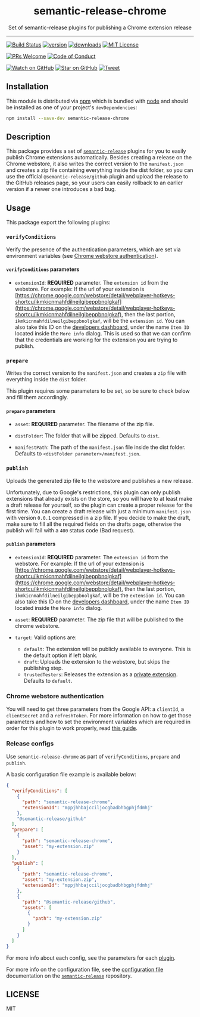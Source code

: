 <div align="center">
  <h1>semantic-release-chrome</h1>

  <p>Set of semantic-release plugins for publishing a Chrome extension release</p>
</div>

<hr />

[![Build Status][build-badge]][build]
[![version][version-badge]][package]
[![downloads][downloads-badge]][npmtrends]
[![MIT License][license-badge]][license]

[![PRs Welcome][prs-badge]][prs]
[![Code of Conduct][coc-badge]][coc]

[![Watch on GitHub][github-watch-badge]][github-watch]
[![Star on GitHub][github-star-badge]][github-star]
[![Tweet][twitter-badge]][twitter]

## Installation

This module is distributed via [npm][npm] which is bundled with [node][node] and
should be installed as one of your project's `devDependencies`:

```bash
npm install --save-dev semantic-release-chrome
```

## Description

This package provides a set of [`semantic-release`][semantic-release] plugins for you to easily publish Chrome extensions automatically.
Besides creating a release on the Chrome webstore, it also writes the correct version to the `manifest.json` and creates a zip file containing everything inside the dist folder, so you can use the official `@semantic-release/github` plugin and upload the release to the GitHub releases page, so your users can easily rollback to an earlier version if a newer one introduces a bad bug.

## Usage

This package export the following plugins:

### `verifyConditions`

Verify the presence of the authentication parameters, which are set via environment variables (see [Chrome webstore authentication][chrome-authentication]).

#### `verifyConditions` parameters

- `extensionId`: **REQUIRED** parameter. The `extension id` from the webstore. For example: If the url of your extension is [https://chrome.google.com/webstore/detail/webplayer-hotkeys-shortcu/ikmkicnmahfdilneilgibeppbnolgkaf](https://chrome.google.com/webstore/detail/webplayer-hotkeys-shortcu/ikmkicnmahfdilneilgibeppbnolgkaf), then the last portion, `ikmkicnmahfdilneilgibeppbnolgkaf`, will be the `extension id`. You can also take this ID on the [developers dashboard](https://chrome.google.com/webstore/developer/dashboard), under the name `Item ID` located inside the `More info` dialog. This is used so that we can confirm that the credentials are working for the extension you are trying to publish.

### `prepare`

Writes the correct version to the `manifest.json` and creates a `zip` file with everything inside the `dist` folder.

This plugin requires some parameters to be set, so be sure to check below and fill them accordingly.

#### `prepare` parameters

- `asset`: **REQUIRED** parameter. The filename of the zip file.

- `distFolder`: The folder that will be zipped. Defaults to `dist`.

- `manifestPath`: The path of the `manifest.json` file inside the dist folder. Defaults to `<distFolder parameter>/manifest.json`.

### `publish`

Uploads the generated zip file to the webstore and publishes a new release.

Unfortunately, due to Google's restrictions, this plugin can only publish extensions that already exists on the store, so you will have to at least make a draft release for yourself, so the plugin can create a proper release for the first time. You can create a draft release with just a minimum `manifest.json` with version `0.0.1` compressed in a zip file.
If you decide to make the draft, make sure to fill all the required fields on the drafts page, otherwise the publish will fail with a `400` status code (Bad request).

#### `publish` parameters

- `extensionId`: **REQUIRED** parameter. The `extension id` from the webstore. For example: If the url of your extension is [https://chrome.google.com/webstore/detail/webplayer-hotkeys-shortcu/ikmkicnmahfdilneilgibeppbnolgkaf](https://chrome.google.com/webstore/detail/webplayer-hotkeys-shortcu/ikmkicnmahfdilneilgibeppbnolgkaf), then the last portion, `ikmkicnmahfdilneilgibeppbnolgkaf`, will be the `extension id`. You can also take this ID on the [developers dashboard](https://chrome.google.com/webstore/developer/dashboard), under the name `Item ID` located inside the `More info` dialog.

- `asset`: **REQUIRED** parameter. The zip file that will be published to the chrome webstore.

- `target`: Valid options are:
  - `default`: The extension will be publicly available to everyone. This is the default option if left blank.
  - `draft`: Uploads the extension to the webstore, but skips the publishing step.
  - `trustedTesters`: Releases the extension as a [private extension](https://support.google.com/chrome/a/answer/2663860). Defaults to `default`.

### Chrome webstore authentication

You will need to get three parameters from the Google API: a `clientId`, a `clientSecret` and a `refreshToken`. For more information on how to get those parameters and how to set the environment variables which are required in order for this plugin to work properly, read [this guide](Authentication.md).

### Release configs

Use `semantic-release-chrome` as part of `verifyConditions`, `prepare` and `publish`.

A basic configuration file example is available below:

```json
{
  "verifyConditions": [
    {
      "path": "semantic-release-chrome",
      "extensionId": "mppjhhbajcciljocgbadbhbgphjfdmhj"
    },
    "@semantic-release/github"
  ],
  "prepare": [
    {
      "path": "semantic-release-chrome",
      "asset": "my-extension.zip"
    }
  ],
  "publish": [
    {
      "path": "semantic-release-chrome",
      "asset": "my-extension.zip",
      "extensionId": "mppjhhbajcciljocgbadbhbgphjfdmhj"
    },
    {
      "path": "@semantic-release/github",
      "assets": [
        {
          "path": "my-extension.zip"
        }
      ]
    }
  ]
}
```

For more info about each config, see the parameters for each [plugin](#usage).

For more info on the configuration file, see the [configuration file][configuration-file] documentation on the [`semantic-release`][semantic-release] repository.

## LICENSE

MIT

[npm]: https://www.npmjs.com/
[node]: https://nodejs.org
[build-badge]: https://github.com/GabrielDuarteM/semantic-release-chrome/workflows/CI/badge.svg
[build]: https://github.com/GabrielDuarteM/semantic-release-chrome/actions
[coverage-badge]: https://img.shields.io/codecov/c/github/GabrielDuarteM/semantic-release-chrome.svg
[coverage]: https://codecov.io/github/GabrielDuarteM/semantic-release-chrome
[version-badge]: https://img.shields.io/npm/v/semantic-release-chrome.svg
[package]: https://www.npmjs.com/package/semantic-release-chrome
[downloads-badge]: https://img.shields.io/npm/dm/semantic-release-chrome.svg
[npmtrends]: http://www.npmtrends.com/semantic-release-chrome
[license-badge]: https://img.shields.io/github/license/GabrielDuarteM/semantic-release-chrome.svg
[license]: https://github.com/GabrielDuarteM/semantic-release-chrome/blob/master/LICENSE
[prs-badge]: https://img.shields.io/badge/PRs-welcome-brightgreen.svg
[prs]: http://makeapullrequest.com
[donate-badge]: https://img.shields.io/badge/$-support-green.svg
[coc-badge]: https://img.shields.io/badge/code%20of-conduct-ff69b4.svg
[coc]: https://github.com/GabrielDuarteM/semantic-release-chrome/blob/master/other/CODE_OF_CONDUCT.md
[github-watch-badge]: https://img.shields.io/github/watchers/GabrielDuarteM/semantic-release-chrome.svg?style=social
[github-watch]: https://github.com/GabrielDuarteM/semantic-release-chrome/watchers
[github-star-badge]: https://img.shields.io/github/stars/GabrielDuarteM/semantic-release-chrome.svg?style=social
[github-star]: https://github.com/GabrielDuarteM/semantic-release-chrome/stargazers
[twitter]: https://twitter.com/intent/tweet?text=Check%20out%20semantic-release-chrome%20by%20%40GabrielDuarteM%20https%3A%2F%2Fgithub.com%2FGabrielDuarteM%2Fsemantic-release-chrome%20%F0%9F%91%8D
[twitter-badge]: https://img.shields.io/twitter/url/https/github.com/GabrielDuarteM/semantic-release-chrome.svg?style=social
[semantic-release]: https://github.com/semantic-release/semantic-release
[chrome-authentication]: #chrome-webstore-authentication
[configuration-file]: https://github.com/semantic-release/semantic-release/blob/master/docs/usage/configuration.md#configuration-file
